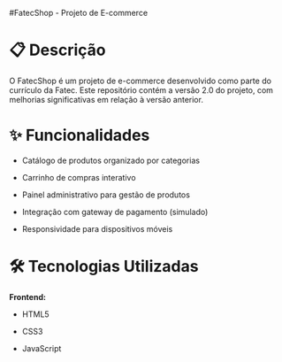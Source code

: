 #FatecShop - Projeto de E-commerce

# 📋 Descrição
O FatecShop é um projeto de e-commerce desenvolvido como parte do currículo da Fatec. Este repositório contém a versão 2.0 do projeto, com melhorias significativas em relação à versão anterior.

# ✨ Funcionalidades
- Catálogo de produtos organizado por categorias

- Carrinho de compras interativo

- Painel administrativo para gestão de produtos

- Integração com gateway de pagamento (simulado)

- Responsividade para dispositivos móveis

# 🛠 Tecnologias Utilizadas
**Frontend:**

  - HTML5

  - CSS3

  - JavaScript
